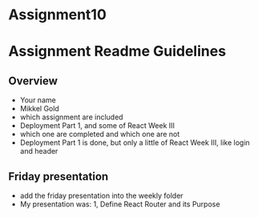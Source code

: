 # Assignment10

# Assignment Readme Guidelines

## Overview

- Your name 
- Mikkel Gold
- which assignment are included
- Deployment Part 1, and some of React Week III
- which one are completed and which one are not
- Deployment Part 1 is done, but only a little of React Week III, like login and header

## Friday presentation
- add the friday presentation into the weekly folder
- My presentation was: 1, Define React Router and its Purpose
